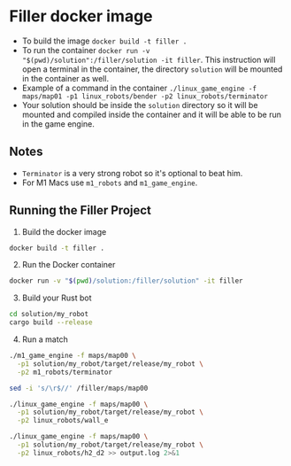 # Filler docker image

- To build the image `docker build -t filler .`
- To run the container `docker run -v "$(pwd)/solution":/filler/solution -it filler`. This instruction will open a terminal in the container, the directory `solution` will be mounted in the container as well.
- Example of a command in the container `./linux_game_engine -f maps/map01 -p1 linux_robots/bender -p2 linux_robots/terminator`
- Your solution should be inside the `solution` directory so it will be mounted and compiled inside the container and it will be able to be run in the game engine.

## Notes

- `Terminator` is a very strong robot so it's optional to beat him.
- For M1 Macs use `m1_robots` and `m1_game_engine`.

## Running the Filler Project ##

1. Build the docker image

```bash
docker build -t filler .
```

2. Run the Docker container

```bash
docker run -v "$(pwd)/solution:/filler/solution" -it filler
```

3. Build your Rust bot

```bash
cd solution/my_robot
cargo build --release
```

4. Run a match

```bash
./m1_game_engine -f maps/map00 \
  -p1 solution/my_robot/target/release/my_robot \
  -p2 m1_robots/terminator
```

```bash
sed -i 's/\r$//' /filler/maps/map00
```

```bash
./linux_game_engine -f maps/map00 \
  -p1 solution/my_robot/target/release/my_robot \
  -p2 linux_robots/wall_e
```

```bash
./linux_game_engine -f maps/map00 \
  -p1 solution/my_robot/target/release/my_robot \
  -p2 linux_robots/h2_d2 >> output.log 2>&1
```
